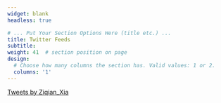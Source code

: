 ```yaml
---
widget: blank
headless: true

# ... Put Your Section Options Here (title etc.) ...
title: Twitter Feeds
subtitle:
weight: 41  # section position on page
design:
  # Choose how many columns the section has. Valid values: 1 or 2.
  columns: '1'
---
```

<a class="twitter-timeline" data-width="800" data-height="450" data-theme="light" href="https://twitter.com/Ziqian_Xia?ref_src=twsrc%5Etfw">Tweets by Ziqian_Xia</a> <script async src="https://platform.twitter.com/widgets.js" charset="utf-8"></script>